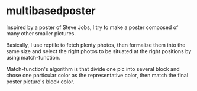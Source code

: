 # multibasedposter

Inspired by a poster of Steve Jobs, I try to make a poster composed of many other smaller pictures.

Basically, I use reptile to fetch plenty photos, then formalize them into the same size and select the right photos to be situated at the right positions by using match-function.

Match-function's algorithm is that divide one pic into several block and chose one particular color as the representative color, then match the final poster picture's block color.
